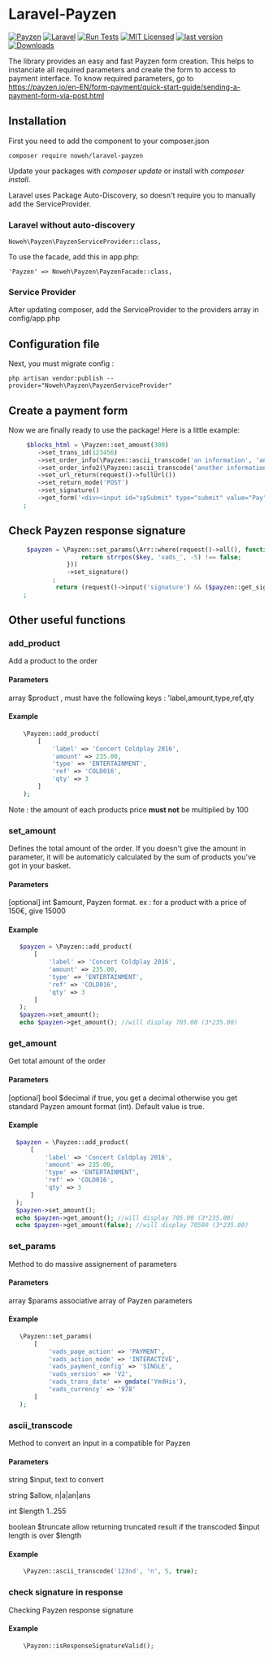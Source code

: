 # Laravel-Payzen

[![Payzen](https://img.shields.io/static/v1?message=Payzen&color=blue&logo=Payzen&logoColor=FFFFFF&label=)](https://payzen.io/en-EN/)
[![Laravel](https://img.shields.io/badge/Laravel-v5/6/7/8/9/10-828cb7.svg?logo=Laravel&color=FF2D20)](https://laravel.com/)
[![Run Tests](https://github.com/noweh/laravel-payzen/actions/workflows/run-tests.yml/badge.svg?branch=master)](https://github.com/noweh/laravel-payzen/actions/workflows/run-tests.yml)
[![MIT Licensed](https://img.shields.io/github/license/noweh/laravel-payzen)](LICENSE)
[![last version](https://img.shields.io/packagist/v/noweh/laravel-payzen)](https://packagist.org/packages/noweh/laravel-payzen)
[![Downloads](https://img.shields.io/packagist/dt/noweh/laravel-payzen)](https://packagist.org/packages/noweh/laravel-payzen)

The library provides an easy and fast Payzen form creation.
This helps to instanciate all required parameters and create the form to access to payment interface.
To know required parameters, go to https://payzen.io/en-EN/form-payment/quick-start-guide/sending-a-payment-form-via-post.html

## Installation
First you need to add the component to your composer.json
```
composer require noweh/laravel-payzen
```
Update your packages with *composer update* or install with *composer install*.

Laravel uses Package Auto-Discovery, so doesn't require you to manually add the ServiceProvider.

### Laravel without auto-discovery

    Noweh\Payzen\PayzenServiceProvider::class,

To use the facade, add this in app.php:

    'Payzen' => Noweh\Payzen\PayzenFacade::class,

### Service Provider
After updating composer, add the ServiceProvider to the providers array in config/app.php

## Configuration file

Next, you must migrate config :

    php artisan vendor:publish --provider="Noweh\Payzen\PayzenServiceProvider"

## Create a payment form
Now we are finally ready to use the package! Here is a little example:
```php
     $blocks_html = \Payzen::set_amount(300)
        ->set_trans_id(123456)
        ->set_order_info(\Payzen::ascii_transcode('an information', 'an', 255, true))
        ->set_order_info2(\Payzen::ascii_transcode('another information', 'an', 255, true))
        ->set_url_return(request()->fullUrl())
        ->set_return_mode('POST')
        ->set_signature()
        ->get_form('<div><input id="spSubmit" type="submit" value="Pay" class="Button Button--black"></div>')
    ;
```

## Check Payzen response signature
```php
     $payzen = \Payzen::set_params(\Arr::where(request()->all(), function($value, $key) {
                 	return strrpos($key, 'vads_', -5) !== false;
             	}))
     			->set_signature()
     		;
             return (request()->input('signature') && ($payzen::get_signature() === request()->input('signature')));
    ;
```

## Other useful functions

### add_product
Add a product to the order
#### Parameters
array $product , must have the following keys : 'label,amount,type,ref,qty
#### Example
```php
    \Payzen::add_product(
        [
            'label' => 'Concert Coldplay 2016',
            'amount' => 235.00,
            'type' => 'ENTERTAINMENT',
            'ref' => 'COLD016',
            'qty' => 3
        ]
    );
```
Note : the amount of each products price **must not** be multiplied by 100

### set_amount
Defines the total amount of the order. If you doesn't give the amount in parameter, it will be automaticly calculated by the sum of products you've got in your basket.
#### Parameters
[optional] int $amount, Payzen format. ex : for a product with a price of 150€, give 15000
#### Example
```php
   $payzen = \Payzen::add_product(
       [
           'label' => 'Concert Coldplay 2016',
           'amount' => 235.00,
           'type' => 'ENTERTAINMENT',
           'ref' => 'COLD016',
           'qty' => 3
       ]
   );
   $payzen->set_amount();
   echo $payzen->get_amount(); //will display 705.00 (3*235.00)
```

### get_amount
Get total amount of the order
#### Parameters
[optional] bool $decimal if true, you get a decimal otherwise you get standard Payzen amount format (int). Default value is true.
#### Example
```php
  $payzen = \Payzen::add_product(
      [
          'label' => 'Concert Coldplay 2016',
          'amount' => 235.00,
          'type' => 'ENTERTAINMENT',
          'ref' => 'COLD016',
          'qty' => 3
      ]
  );
  $payzen->set_amount();
  echo $payzen->get_amount(); //will display 705.00 (3*235.00)
  echo $payzen->get_amount(false); //will display 70500 (3*235.00)
```

### set_params
Method to do massive assignement of parameters
#### Parameters
array $params associative array of Payzen parameters
#### Example
```php
   \Payzen::set_params(
       [
           'vads_page_action' => 'PAYMENT',
           'vads_action_mode' => 'INTERACTIVE',
           'vads_payment_config' => 'SINGLE',
           'vads_version' => 'V2',
           'vads_trans_date' => gmdate('YmdHis'),
           'vads_currency' => '978'
       ]
   );
```

### ascii_transcode
Method to convert an input in a compatible for Payzen
#### Parameters
string $input, text to convert

string $allow, n|a|an|ans

int $length 1..255

boolean $truncate allow returning truncated result if the transcoded $input length is over $length
#### Example
```php
    \Payzen::ascii_transcode('123nd', 'n', 5, true);
```

### check signature in response
Checking Payzen response signature
#### Example
```php
    \Payzen::isResponseSignatureValid();
```
